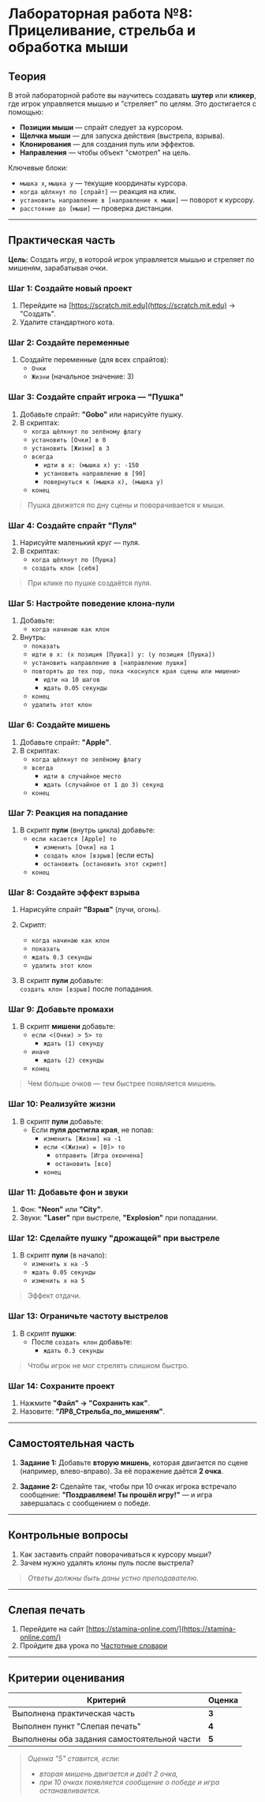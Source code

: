 # **Лабораторная работа №8: Прицеливание, стрельба и обработка мыши**

## **Теория**

В этой лабораторной работе вы научитесь создавать **шутер** или **кликер**, где игрок управляется мышью и "стреляет" по целям. Это достигается с помощью:
- **Позиции мыши** — спрайт следует за курсором.
- **Щелчка мыши** — для запуска действия (выстрела, взрыва).
- **Клонирования** — для создания пуль или эффектов.
- **Направления** — чтобы объект "смотрел" на цель.

Ключевые блоки:
- `мышка x`, `мышка y` — текущие координаты курсора.
- `когда щёлкнут по [спрайт]` — реакция на клик.
- `установить направление в [направление к мыши]` — поворот к курсору.
- `расстояние до [мыши]` — проверка дистанции.

---

## **Практическая часть**

**Цель:** Создать игру, в которой игрок управляется мышью и стреляет по мишеням, зарабатывая очки.

### **Шаг 1: Создайте новый проект**
1. Перейдите на [https://scratch.mit.edu](https://scratch.mit.edu) → "Создать".
2. Удалите стандартного кота.

### **Шаг 2: Создайте переменные**
1. Создайте переменные (для всех спрайтов):
   - `Очки`
   - `Жизни` (начальное значение: 3)

### **Шаг 3: Создайте спрайт игрока — "Пушка"**
1. Добавьте спрайт: **"Gobo"** или нарисуйте пушку.
2. В скриптах:
   - `когда щёлкнут по зелёному флагу`
   - `установить [Очки] в 0`
   - `установить [Жизни] в 3`
   - `всегда`
     - `идти в x: (мышка x) y: -150`
     - `установить направление в [90]`
     - `повернуться к (мышка x), (мышка y)`
   - `конец`

> Пушка движется по дну сцены и поворачивается к мыши.

### **Шаг 4: Создайте спрайт "Пуля"**
1. Нарисуйте маленький круг — пуля.
2. В скриптах:
   - `когда щёлкнут по [Пушка]`
   - `создать клон [себя]`

> При клике по пушке создаётся пуля.

### **Шаг 5: Настройте поведение клона-пули**
1. Добавьте:
   - `когда начинаю как клон`
2. Внутрь:
   - `показать`
   - `идти в x: (x позиция [Пушка]) y: (y позиция [Пушка])`
   - `установить направление в [направление пушки]`
   - `повторять до тех пор, пока <коснулся края сцены или мишени>`
     - `идти на 10 шагов`
     - `ждать 0.05 секунды`
   - `конец`
   - `удалить этот клон`

### **Шаг 6: Создайте мишень**
1. Добавьте спрайт: **"Apple"**.
2. В скриптах:
   - `когда щёлкнут по зелёному флагу`
   - `всегда`
     - `идти в случайное место`
     - `ждать (случайное от 1 до 3) секунд`
   - `конец`

### **Шаг 7: Реакция на попадание**
1. В скрипт **пули** (внутрь цикла) добавьте:
   - `если касается [Apple] то`
     - `изменить [Очки] на 1`
     - `создать клон [взрыв]` (если есть)
     - `остановить [остановить этот скрипт]`
   - `конец`

### **Шаг 8: Создайте эффект взрыва**
1. Нарисуйте спрайт **"Взрыв"** (лучи, огонь).
2. Скрипт:
   - `когда начинаю как клон`
   - `показать`
   - `ждать 0.3 секунды`
   - `удалить этот клон`

3. В скрипт **пули** добавьте:  
   `создать клон [взрыв]` после попадания.

### **Шаг 9: Добавьте промахи**
1. В скрипт **мишени** добавьте:
   - `если <(Очки) > 5> то`
     - `ждать (1) секунду`
   - `иначе`
     - `ждать (2) секунды`
   - `конец`

> Чем больше очков — тем быстрее появляется мишень.

### **Шаг 10: Реализуйте жизни**
1. В скрипт **пули** добавьте:
   - Если **пуля достигла края**, не попав:
     - `изменить [Жизни] на -1`
     - `если <(Жизни) = [0]> то`
       - `отправить [Игра окончена]`
       - `остановить [все]`
     - `конец`

### **Шаг 11: Добавьте фон и звуки**
1. Фон: **"Neon"** или **"City"**.
2. Звуки: **"Laser"** при выстреле, **"Explosion"** при попадании.

### **Шаг 12: Сделайте пушку "дрожащей" при выстреле**
1. В скрипт **пули** (в начало):
   - `изменить x на -5`
   - `ждать 0.05 секунды`
   - `изменить x на 5`

> Эффект отдачи.

### **Шаг 13: Ограничьте частоту выстрелов**
1. В скрипт **пушки**:
   - После `создать клон` добавьте:
     - `ждать 0.3 секунды`

> Чтобы игрок не мог стрелять слишком быстро.

### **Шаг 14: Сохраните проект**
1. Нажмите **"Файл" → "Сохранить как"**.
2. Назовите: **"ЛР8_Стрельба_по_мишеням"**.

---

## **Самостоятельная часть**

1. **Задание 1:** Добавьте **вторую мишень**, которая двигается по сцене (например, влево-вправо). За её поражение даётся **2 очка**.

2. **Задание 2:** Сделайте так, чтобы при 10 очках игрока встречало сообщение: **"Поздравляем! Ты прошёл игру!"** — и игра завершалась с сообщением о победе.

---

## **Контрольные вопросы**

1. Как заставить спрайт поворачиваться к курсору мыши?
2. Зачем нужно удалять клоны пуль после выстрела?

> *Ответы должны быть даны устно преподавателю.*

---

## **Слепая печать**

1. Перейдите на сайт [https://stamina-online.com/](https://stamina-online.com/)
2. Пройдите два урока по [Частотные словари](https://stamina-online.com/ru/workout/dictionary/40)

---

## **Критерии оценивания**

| Критерий                     | Оценка |
|-----------------------------|--------|
| Выполнена практическая часть | **3** |
| Выполнен пункт "Слепая печать" | **4** |
| Выполнены оба задания самостоятельной части | **5** |

> *Оценка "5" ставится, если:*
> - *вторая мишень двигается и даёт 2 очка,*
> - *при 10 очках появляется сообщение о победе и игра останавливается.*
